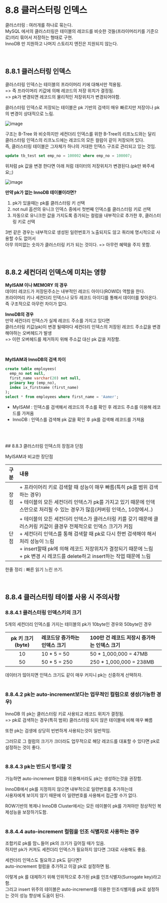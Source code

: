 # 8.8 클러스터링 인덱스

클러스터링 : 여러개를 하나로 묶는다.<br>
MySQL 에서의 클러스터링은 테이블의 레코드를 비슷한 것들(프라이머리키를 기준으로)끼리 묶어서 저장하는 형태로 구현.<br>
InnoDB 만 지원하고 나머지 스토리지 엔진은 지원되지 않는다.
<br>
<br>
<br>
## 8.8.1 클러스터링 인덱스

클러스터링 인덱스는 테이블의 프라이머리 키에 대해서만 적용됨.<br>
=> 즉 프라이머리 키값에 의해 레코드의 저장 위치가 결정됨.<br>
=> pk가 변경되면 레코드의 물리적인 저장위치가 변경되어야함.

클러스터링 인덱스로 저장되는 테이블은 pk 기반의 검색이 매우 빠르지만 저장이나 pk의 변경이 상대적으로 느림.

![image](https://github.com/RealMySQL-Study/REAL_MYSQL_STUDY/assets/92290312/273e4701-e892-4e7c-b7d1-18410f0cb764)

구조는 B-Tree 와 비슷하지만 세컨더리 인덱스를 위한 B-Tree의 리프노드와는 달리<br>
클러스터링 인덱스의 리프노드에는 레코드의 모든 컬럼이 같이 저장되어 있다.<br>
즉, 클러스터링 테이블은 그자체가 하나의 거대한 인덱스 구조로 관리되고 있는 것임.

```sql 
update tb_test set emp_no = 100002 where emp_no = 100007;
```
위처럼 pk 값을 변경 한다면 아래 처럼 데이터의 저장위치가 변경된다.(pk만 봐주세요;;)

![image](https://github.com/RealMySQL-Study/REAL_MYSQL_STUDY/assets/92290312/bbd32806-12bc-4210-a435-5023ef968df9)
<br>


**만약 pk가 없는 InnoDB 테이블이라면?**
1. pk가 있을때는 pk를 클러스터링 키 선택
2. not null 옵션의 유니크 인덱스 중에서 첫번째 인덱스를 클러스터링 키로 선택
3. 자동으로 유니크한 값을 가지도록 증가되는 컬럼을 내부적으로 추가한 후, 클러스터링 키로 선택

3번 같은 경우는 내부적으로 생성된 일련번호가 노출되지도 않고 쿼리에 명시적으로 사용할 수도 없어서<br>
아무 의미없는 숫자가 클러스터링 키가 되는 것이다. => 아무런 혜택을 주지 못함.
<br>
<br>
<br>
## 8.8.2 세컨더리 인덱스에 미치는 영향

**MyISAM 이나 MEMORY 의 경우**<br>
데이터 레코드가 저장된주소는 내부적인 레코드 아이디(ROWID) 역할을 한다.<br>
프라이머리 키나 세컨더리 인덱스나 모두 레코드 아이디를 통해서 데이터를 찾아온다.<br>
즉 구조적으로 아무런 차이가 없다.

**InnoDB의 경우**<br>
만약 세컨더리 인덱스가 실제 레코드 주소를 가지고 있다면 <br>
클러스터링 키값(pk)이 변경 될때마다 세컨더리 인덱스의 저장된 레코드 주소값을 변경해야하는 오버헤드가 발생<br>
=> 이런 오버헤드를 제거하지 위해 주소값 대신 pk 값을 저장함.

<br>

**MyISAM과 InnoDB의 검색 차이**
```sql
create table employees(
  emp_no not null,
  first_name varchar(20) not null,
  primary key (emp_no),
  index ix_firstname (first_name)
);
select * from employees where first_name = 'Aamer';
```
+ MyISAM : 인덱스를 검색해서 레코드의 주소를 확인 후 레코드 주소를 이용해 레코드를 가져옴
+ InnoDB : 인덱스를 검색해 pk 값을 확인 후 pk를 검색해 레코드를 가져옴
<br>
<br>
<br>
## 8.8.3 클러스터링 인덱스의 장점과 단점

MyISAM과 비교한 장단점

| 구분 | 내용 |
| :---: | :--- |
| 장점 | + 프라이머리 키로 검색할 때 성능이 매우 빠름(특히 pk를 범위 검색하는 경우)<br>+ 테이블의 모든 세컨더리 인덱스가 pk를 가지고 있기 때문에 인덱스만으로 처리될 수 있는 경우가 많음(커버링 인덱스, 10장에서..) |
| 단점 | + 테이블의 모든 세컨더리 인덱스가 클러스터링 키를 갖기 때문에 클러스커링 키값이 클경우 전체적으로 인덱스 크기가 커짐<br>+ 세컨더리 인덱스를 통해 검색할 때 pk로 다시 한번 검색해야 해서 처리 성능이 느림<br>+ insert할때 pk에 의해 레코드 저장위치가 결정되기 때문에 느림<br>+ pk 변경 시 레코드를 delete하고 insert하는 작업 때문에 느림 |

한줄 정리 : 빠른 읽기 느린 쓰기.
<br>
<br>
<br>
## 8.8.4 클러스터링 테이블 사용 시 주의사항

### 8.8.4.1 클러스터링 인덱스키의 크기

5개의 세컨더리 인덱스를 가지는 테이블의 pk가 10byte인 경우와 50byte인 경우<br>

| pk 키 크기(byte) | 레코드당 증가하는 인덱스 크기 | 100만 건 레코드 저장시 증가하는 인덱스 크기 |
| :---: | :--- |  :--- |
| 10 | 10 * 5 = 50 | 50 * 1,000,000 = 47MB |
| 50 | 50 * 5 = 250 | 250 * 1,000,000 = 238MB |

데이터가 많아지면 인덱스 크기도 같이 매우 커지니 pk는 신중하게 선택하자.
<br>
<br>
### 8.8.4.2 pk는 auto-increment보다는 업무적인 컬럼으로 생성(가능한 경우)

InnoDB 의 pk는 클러스터링 키로 사용되고 레코드 위치가 결정됨.<br>
=> pk로 검색하는 경우(특히 범위) 클러스터링 되지 않은 테이블에 비해 매우 빠름<br>

또한 pk는 검생에 상당히 빈번하게 사용되는것이 일반적임.<br>

그러므로 그 컬럼의 크기가 크더라도 업무적으로 해당 레코드를 대표할 수 있다면 pk로 설정하는 것이 좋다.
<br>
<br>
### 8.8.4.3 pk는 반드시 명시할 것

가능하면 auto-increment 컬럼을 이용해서라도 pk는 생성하는것을 권장함.<br>

InnoDB에서 pk를 지정하지 않으면 내부적으로 일련번호를 추가하는데<br>
사용자에게 보이지 않기 때문에 이 일련번호를 사용해서 접근할 수가 없다.

ROW기반의 복제나 InnoDB Cluster에서는 모든 테이블이 pk를 가져야만 정상적인 복제성능을 보장하기도함.
<br>
<br>
### 8.8.4.4 auto-increment 컬럼을 인조 식별자로 사용하는 경우

조합키로 pk를 맘ㄴ들어 pk의 크기가 길어질 때가 있음.<br>
하지만 pk가 커져도 세컨더리 인덱스가 필요하지 않다면 그대로 사용해도 좋음.<br>

세컨더리 인덱스도 필요하고 pk도 길다면?<br>
auto-increment 컬럼을 추가하고 이걸 pk로 설정하면 됨.

이렇게 pk 를 대체하기 위해 인위적으로 추가된 pk를 인조식별자(Surrogate key)라고함.<br>
그리고 insert 위주의 테이블은 auto-increment를 이용한 인조식별자를 pk로 설정하는 것이 성능 향상에 도움이 된다.
